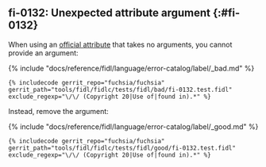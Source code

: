 ## fi-0132: Unexpected attribute argument {:#fi-0132}

When using an [official attribute](/docs/reference/fidl/language/attributes.md)
that takes no arguments, you cannot provide an argument:

{% include "docs/reference/fidl/language/error-catalog/label/_bad.md" %}

```fidl
{% includecode gerrit_repo="fuchsia/fuchsia" gerrit_path="tools/fidl/fidlc/tests/fidl/bad/fi-0132.test.fidl" exclude_regexp="\/\/ (Copyright 20|Use of|found in).*" %}
```

Instead, remove the argument:

{% include "docs/reference/fidl/language/error-catalog/label/_good.md" %}

```fidl
{% includecode gerrit_repo="fuchsia/fuchsia" gerrit_path="tools/fidl/fidlc/tests/fidl/good/fi-0132.test.fidl" exclude_regexp="\/\/ (Copyright 20|Use of|found in).*" %}
```
